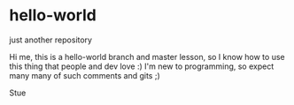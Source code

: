 # hello-world
just another repository

Hi me,
this is a hello-world branch and master lesson, so I know how to use this thing that people and dev love :)
I'm new to programming, so expect many many of such comments and gits ;)

Stue
